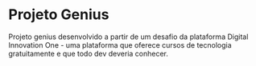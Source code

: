 # Projeto Genius

Projeto genius desenvolvido a partir de um desafio da plataforma Digital Innovation One - uma plataforma que oferece cursos de tecnologia gratuitamente e que todo dev deveria conhecer. 

